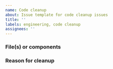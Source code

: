 ```yaml
---
name: Code cleanup
about: Issue template for code cleanup issues
title: ''
labels: engineering, code cleanup
assignees: ''
---
```


### File(s) or components

<!-- Please explain which part(s)s of the codebase this cleanup task is for -->

### Reason for cleanup

<!-- Please include an explanation of why the file(s) require a clean-up -->
